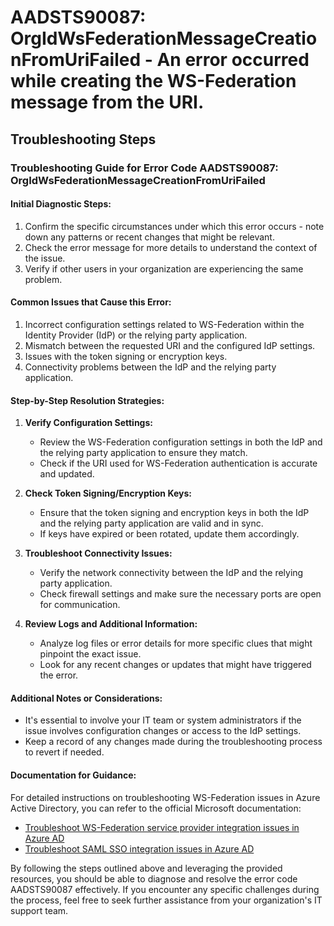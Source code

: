 # AADSTS90087: OrgIdWsFederationMessageCreationFromUriFailed - An error occurred while creating the WS-Federation message from the URI.


## Troubleshooting Steps
### Troubleshooting Guide for Error Code AADSTS90087: OrgIdWsFederationMessageCreationFromUriFailed

#### Initial Diagnostic Steps:
1. Confirm the specific circumstances under which this error occurs - note down any patterns or recent changes that might be relevant.
2. Check the error message for more details to understand the context of the issue.
3. Verify if other users in your organization are experiencing the same problem.

#### Common Issues that Cause this Error:
1. Incorrect configuration settings related to WS-Federation within the Identity Provider (IdP) or the relying party application.
2. Mismatch between the requested URI and the configured IdP settings.
3. Issues with the token signing or encryption keys.
4. Connectivity problems between the IdP and the relying party application.

#### Step-by-Step Resolution Strategies:
1. **Verify Configuration Settings:**
    - Review the WS-Federation configuration settings in both the IdP and the relying party application to ensure they match.
    - Check if the URI used for WS-Federation authentication is accurate and updated.

2. **Check Token Signing/Encryption Keys:**
    - Ensure that the token signing and encryption keys in both the IdP and the relying party application are valid and in sync.
    - If keys have expired or been rotated, update them accordingly.

3. **Troubleshoot Connectivity Issues:**
    - Verify the network connectivity between the IdP and the relying party application.
    - Check firewall settings and make sure the necessary ports are open for communication.

4. **Review Logs and Additional Information:**
    - Analyze log files or error details for more specific clues that might pinpoint the exact issue.
    - Look for any recent changes or updates that might have triggered the error.

#### Additional Notes or Considerations:
- It's essential to involve your IT team or system administrators if the issue involves configuration changes or access to the IdP settings.
- Keep a record of any changes made during the troubleshooting process to revert if needed.

#### Documentation for Guidance:
For detailed instructions on troubleshooting WS-Federation issues in Azure Active Directory, you can refer to the official Microsoft documentation:
- [Troubleshoot WS-Federation service provider integration issues in Azure AD](https://docs.microsoft.com/en-us/azure/active-directory/hybrid/tshoot-nexcessity)
- [Troubleshoot SAML SSO integration issues in Azure AD](https://docs.microsoft.com/en-us/azure/active-directory/manage-apps/troubleshoot-tenant-mismatch-error)

By following the steps outlined above and leveraging the provided resources, you should be able to diagnose and resolve the error code AADSTS90087 effectively. If you encounter any specific challenges during the process, feel free to seek further assistance from your organization's IT support team.